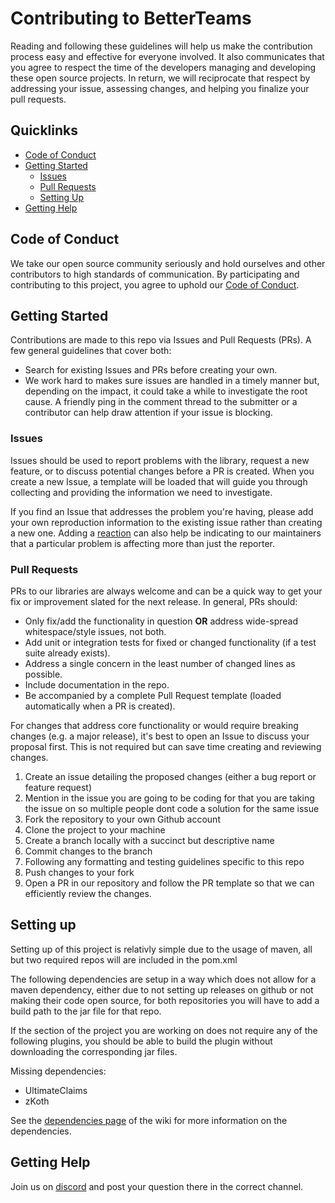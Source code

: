 # Contributing to BetterTeams

Reading and following these guidelines will help us make the contribution process easy and effective for everyone involved. It also communicates that you agree to respect the time of the developers managing and developing these open source projects. In return, we will reciprocate that respect by addressing your issue, assessing changes, and helping you finalize your pull requests.

## Quicklinks

* [Code of Conduct](#code-of-conduct)
* [Getting Started](#getting-started)
    * [Issues](#issues)
    * [Pull Requests](#pull-requests)
    * [Setting Up](#Setting-up)
* [Getting Help](#getting-help)

## Code of Conduct

We take our open source community seriously and hold ourselves and other contributors to high standards of communication. By participating and contributing to this project, you agree to uphold our [Code of Conduct](https://github.com/booksaw/BetterTeams/blob/master/CODE_OF_CONDUCT.md).

## Getting Started

Contributions are made to this repo via Issues and Pull Requests (PRs). A few general guidelines that cover both:

- Search for existing Issues and PRs before creating your own.
- We work hard to makes sure issues are handled in a timely manner but, depending on the impact, it could take a while to investigate the root cause. A friendly ping in the comment thread to the submitter or a contributor can help draw attention if your issue is blocking.

### Issues

Issues should be used to report problems with the library, request a new feature, or to discuss potential changes before a PR is created. When you create a new Issue, a template will be loaded that will guide you through collecting and providing the information we need to investigate.

If you find an Issue that addresses the problem you're having, please add your own reproduction information to the existing issue rather than creating a new one. Adding a [reaction](https://github.blog/2016-03-10-add-reactions-to-pull-requests-issues-and-comments/) can also help be indicating to our maintainers that a particular problem is affecting more than just the reporter.

### Pull Requests

PRs to our libraries are always welcome and can be a quick way to get your fix or improvement slated for the next release. In general, PRs should:

- Only fix/add the functionality in question **OR** address wide-spread whitespace/style issues, not both.
- Add unit or integration tests for fixed or changed functionality (if a test suite already exists).
- Address a single concern in the least number of changed lines as possible.
- Include documentation in the repo.
- Be accompanied by a complete Pull Request template (loaded automatically when a PR is created).

For changes that address core functionality or would require breaking changes (e.g. a major release), it's best to open an Issue to discuss your proposal first. This is not required but can save time creating and reviewing changes.


1. Create an issue detailing the proposed changes (either a bug report or feature request)
2. Mention in the issue you are going to be coding for that you are taking the issue on so multiple people dont code a solution for the same issue
3. Fork the repository to your own Github account 
4. Clone the project to your machine
5. Create a branch locally with a succinct but descriptive name
6. Commit changes to the branch
7. Following any formatting and testing guidelines specific to this repo
8. Push changes to your fork
9. Open a PR in our repository and follow the PR template so that we can efficiently review the changes.

## Setting up

Setting up of this project is relativly simple due to the usage of maven, all but two required repos will are included in the pom.xml

The following dependencies are setup in a way which does not allow for a maven dependency, either due to not setting up releases on github or not making their code open source, for both repositories you will have to add a build path to the jar file for that repo.

If the section of the project you are working on does not require any of the following plugins, you should be able to build the plugin without downloading the corresponding jar files.

Missing dependencies: 
* UltimateClaims
* zKoth

See the [dependencies page](https://github.com/booksaw/BetterTeams/wiki/Dependencies) of the wiki for more information on the dependencies.

## Getting Help

Join us on [discord](https://discord.gg/JF9DNs3) and post your question there in the correct channel.
